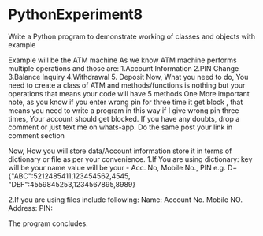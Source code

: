 # PythonExperiment8
Write a Python program to demonstrate working of classes and objects with example

Example will be the ATM machine
As we know ATM machine performs multiple operations and those are:
1.Account Information
2.PIN Change
3.Balance Inquiry
4.Withdrawal
5. Deposit
Now, What you need to do, You need to create a class of ATM and methods/functions is nothing but your operations that means your code will have 5 methods
One More important note, as you know if you enter wrong pin for three time it get block , that means you need to write a program in this way if I give wrong pin three times, Your account should get blocked. If you have any doubts, drop a comment or just text me on whats-app.
Do the same post your link in comment section

Now, How you will store data/Account information
store it in terms of dictionary or file as per your convenience.
1.If You are using dictionary:
key will be your name
value will be your - Acc. No, Mobile No., PIN
e.g. D={"ABC":5212485411,123454562,4545, "DEF":4559845253,1234567895,8989}

2.If you are using files include following:
Name:
Account No.
Mobile NO.
Address:
PIN:

The program concludes.
